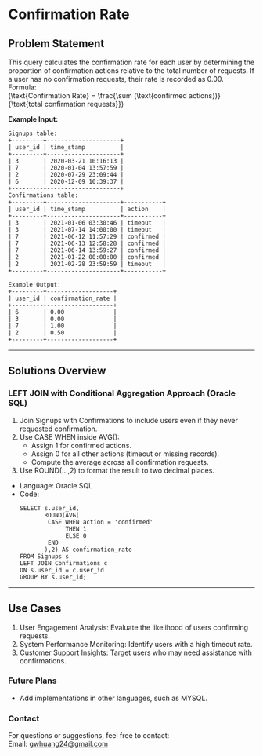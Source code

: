# **Confirmation Rate**

## **Problem Statement**
This query calculates the confirmation rate for each user by determining the proportion of confirmation actions relative to the total number of requests. If a user has no confirmation requests, their rate is recorded as 0.00.   
Formula:  
\(\text{Confirmation Rate} = \frac{\sum (\text{confirmed actions})}{\text{total confirmation requests}}\)
  
  
**Example Input:**
  ```
  Signups table:
  +---------+---------------------+
  | user_id | time_stamp          |
  +---------+---------------------+
  | 3       | 2020-03-21 10:16:13 |
  | 7       | 2020-01-04 13:57:59 |
  | 2       | 2020-07-29 23:09:44 |
  | 6       | 2020-12-09 10:39:37 |
  +---------+---------------------+
  Confirmations table:
  +---------+---------------------+-----------+
  | user_id | time_stamp          | action    |
  +---------+---------------------+-----------+
  | 3       | 2021-01-06 03:30:46 | timeout   |
  | 3       | 2021-07-14 14:00:00 | timeout   |
  | 7       | 2021-06-12 11:57:29 | confirmed |
  | 7       | 2021-06-13 12:58:28 | confirmed |
  | 7       | 2021-06-14 13:59:27 | confirmed |
  | 2       | 2021-01-22 00:00:00 | confirmed |
  | 2       | 2021-02-28 23:59:59 | timeout   |
  +---------+---------------------+-----------+

  Example Output:
  +---------+-------------------+
  | user_id | confirmation_rate |
  +---------+-------------------+
  | 6       | 0.00              |
  | 3       | 0.00              |
  | 7       | 1.00              |
  | 2       | 0.50              |
  +---------+-------------------+
  ```
---

## **Solutions Overview**
### **LEFT JOIN with Conditional Aggregation Approach (Oracle SQL)**
1. Join Signups with Confirmations to include users even if they never requested confirmation.
2. Use CASE WHEN inside AVG():
   - Assign 1 for confirmed actions.
   - Assign 0 for all other actions (timeout or missing records).
   - Compute the average across all confirmation requests.
3. Use ROUND(...,2) to format the result to two decimal places.
   
- Language: Oracle SQL
- Code:
  ```
  SELECT s.user_id,
         ROUND(AVG(
          CASE WHEN action = 'confirmed'
               THEN 1
               ELSE 0
          END
         ),2) AS confirmation_rate
  FROM Signups s
  LEFT JOIN Confirmations c
  ON s.user_id = c.user_id
  GROUP BY s.user_id;
  ```
  
---

## **Use Cases**
1. User Engagement Analysis: Evaluate the likelihood of users confirming requests.
2. System Performance Monitoring: Identify users with a high timeout rate.
3. Customer Support Insights: Target users who may need assistance with confirmations.  

### **Future Plans**
- Add implementations in other languages, such as MYSQL.
  
### **Contact**
For questions or suggestions, feel free to contact:  
Email: gwhuang24@gmail.com
